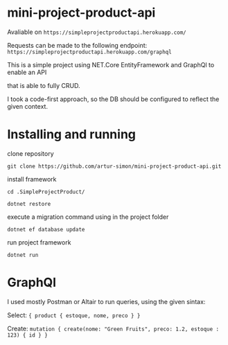 # mini-project-product-api

Avaliable on `https://simpleprojectproductapi.herokuapp.com/`

Requests can be made to the following endpoint:
`https://simpleprojectproductapi.herokuapp.com/graphql`

This is a simple project using NET.Core EntityFramework and GraphQl to enable an API

that is able to fully CRUD.

I took a code-first approach, so the DB should be configured to reflect the given context.

# Installing and running

clone repository

`git clone https://github.com/artur-simon/mini-project-product-api.git`

install framework

`cd .SimpleProjectProduct/`

`dotnet restore`

execute a migration command using in the project folder

`dotnet ef database update`

run project framework

`dotnet run`


# GraphQl
I used mostly Postman or Altair to run queries, using the given sintax:

Select:
`{
  product {
    estoque,
    nome,
    preco
  }
}`

Create:
`mutation {
  create(nome: "Green Fruits", preco: 1.2, estoque : 123) {
      id
  }
}` 
